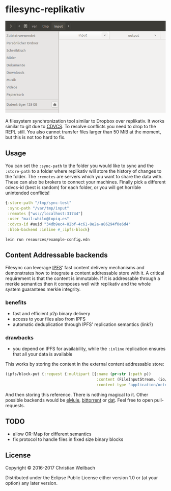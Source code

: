 # filesync-replikativ

![quick demo](./quick_demo.gif)

A filesystem synchronization tool similar to Dropbox over replikativ. It works
similar to git due to [CDVCS](http://replikativ.io/doc/cdvcs.html). To resolve
conflicts you need to drop to the REPL still. You also cannot transfer files
larger than 50 MiB at the moment, but this is not too hard to fix. 

## Usage

You can set the `:sync-path` to the folder you would like to sync and the
`:store-path` to a folder where replikativ will store the history of changes to
the folder. The `:remotes` are servers which you want to share the data with.
These can also be brokers to connect your machines. Finally pick a different
cdvcs-id (best is random) for each folder, or you will get horrible unintended
conflicts!

~~~clojure
{:store-path "/tmp/sync-test"
 :sync-path "/var/tmp/input"
 :remotes ["ws://localhost:31744"]
 :user "mail:whilo@topiq.es"
 :cdvcs-id #uuid "34db9ec4-82bf-4c61-8e2a-a86294f0e6d4"
 :blob-backend :inline #_:ipfs-block}
~~~

~~~shell
lein run resources/example-config.edn
~~~

## Content Addressable backends

Filesync can leverage [IPFS](https://ipfs.io)' fast content delivery mechanisms
and demonstrates how to integrate a content addressable store with it. A
critical requirement is that the content is immutable. If it is addressable
through a merkle semantics then it composes well with replikativ and the whole
system guarantees merkle integrity.

### benefits
- fast and efficient p2p binary delivery
- access to your files also from IPFS
- automatic deduplication through IPFS' replication semantics (link?)

### drawbacks
- you depend on IPFS for availability, while the `:inline` replication ensures
  that all your data is available
  

This works by storing the content in the external content addressable store:

~~~clojure
(ipfs/block-put {:request {:multipart [{:name (pr-str (:path p))
                                        :content (FileInputStream. (io/file (:path p)))
                                        :content-type "application/octet-stream"}]}})
~~~

And then storing this reference. There is nothing magical to it. Other possible
backends would
be [eMule](http://www.emule-project.net/home/perl/general.cgi?l=2),
[bittorrent](http://bittorrent.org/)
or [dat](https://github.com/datproject/dat). Feel free to open pull-requests.



## TODO

- allow OR-Map for different semantics
- fix protocol to handle files in fixed size binary blocks

## License

Copyright © 2016-2017 Christian Weilbach

Distributed under the Eclipse Public License either version 1.0 or (at
your option) any later version.
